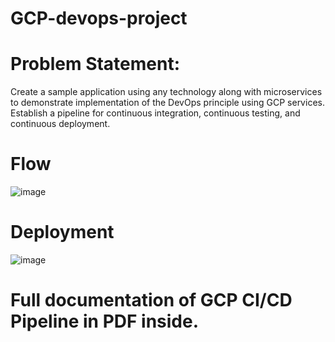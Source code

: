 # GCP-devops-project

# Problem Statement:  
Create a sample application using any technology along with microservices to demonstrate implementation of the DevOps principle using GCP services. Establish a pipeline for continuous integration, continuous testing, and continuous deployment. 

#   Flow

![image](https://user-images.githubusercontent.com/79752341/158012768-df8b6bb6-da4d-43d4-8c02-6ade0453123d.png)

# Deployment

![image](https://user-images.githubusercontent.com/79752341/158012826-a11e740f-46a6-4d55-a233-f2dee90e2944.png)

# Full documentation of GCP CI/CD Pipeline in PDF inside.
